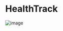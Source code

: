 # HealthTrack
![image](https://github.com/user-attachments/assets/bb6d231c-eaf7-47df-b8f5-bf9262b839a4)





